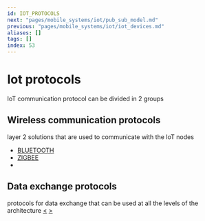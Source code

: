 ```yaml
---
id: IOT_PROTOCOLS
next: "pages/mobile_systems/iot/pub_sub_model.md"
previous: "pages/mobile_systems/iot/iot_devices.md"
aliases: []
tags: []
index: 53
---
```


# Iot protocols

IoT communication protocol can be divided in 2 groups

## Wireless communication protocols

layer 2 solutions that are used to communicate with the IoT nodes

- [BLUETOOTH](pages/mobile_systems/wireless/bluetooth.md)
- [ZIGBEE](pages/mobile_systems/wireless/zigbee.md)
-

## Data exchange protocols

protocols for data exchange that can be used at all the levels of the architecture
[<](pages/mobile_systems/iot/iot_devices.md) [>](pages/mobile_systems/iot/pub_sub_model.md)
